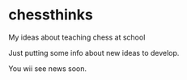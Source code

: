 # chessthinks
My ideas about teaching chess at school

Just putting some info about new ideas to develop.

You wii see news soon.
